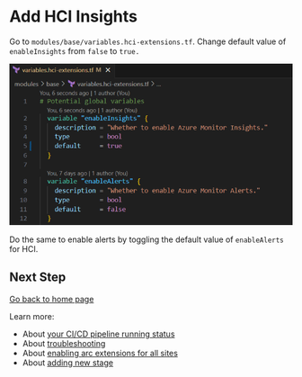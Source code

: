 # Add HCI Insights

Go to `modules/base/variables.hci-extensions.tf`. Change default value of `enableInsights` from `false` to `true.`

![Enable insights](img/EnableInsights.png)

Do the same to enable alerts by toggling the default value of `enableAlerts` for HCI.

## Next Step

[Go back to home page](../README.md)

Learn more:

- About [your CI/CD pipeline running status](./View-pipeline.md)
- About [troubleshooting](./TroubleShooting.md)
- About [enabling arc extensions for all sites](../README.md#enable-arc-extensions-for-all-sites)
- About [adding new stage](./Customize-Stages.md)